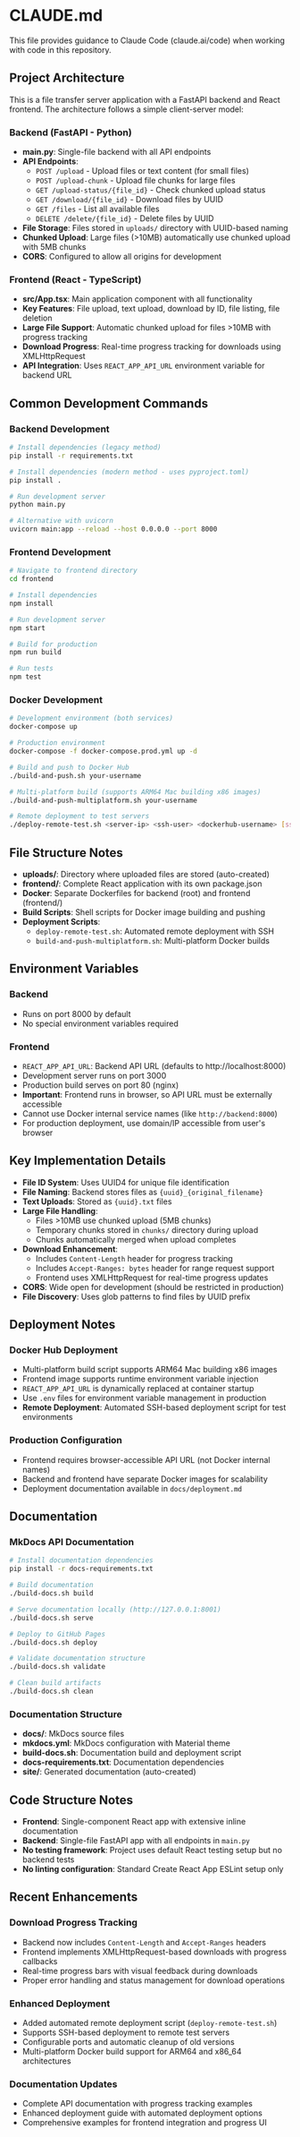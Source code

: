 # CLAUDE.md

This file provides guidance to Claude Code (claude.ai/code) when working with code in this repository.

## Project Architecture

This is a file transfer server application with a FastAPI backend and React frontend. The architecture follows a simple client-server model:

### Backend (FastAPI - Python)
- **main.py**: Single-file backend with all API endpoints
- **API Endpoints**:
  - `POST /upload` - Upload files or text content (for small files)
  - `POST /upload-chunk` - Upload file chunks for large files
  - `GET /upload-status/{file_id}` - Check chunked upload status
  - `GET /download/{file_id}` - Download files by UUID
  - `GET /files` - List all available files  
  - `DELETE /delete/{file_id}` - Delete files by UUID
- **File Storage**: Files stored in `uploads/` directory with UUID-based naming
- **Chunked Upload**: Large files (>10MB) automatically use chunked upload with 5MB chunks
- **CORS**: Configured to allow all origins for development

### Frontend (React - TypeScript)
- **src/App.tsx**: Main application component with all functionality
- **Key Features**: File upload, text upload, download by ID, file listing, file deletion
- **Large File Support**: Automatic chunked upload for files >10MB with progress tracking
- **Download Progress**: Real-time progress tracking for downloads using XMLHttpRequest
- **API Integration**: Uses `REACT_APP_API_URL` environment variable for backend URL

## Common Development Commands

### Backend Development
```bash
# Install dependencies (legacy method)
pip install -r requirements.txt

# Install dependencies (modern method - uses pyproject.toml)
pip install .

# Run development server
python main.py

# Alternative with uvicorn
uvicorn main:app --reload --host 0.0.0.0 --port 8000
```

### Frontend Development
```bash
# Navigate to frontend directory
cd frontend

# Install dependencies
npm install

# Run development server
npm start

# Build for production
npm run build

# Run tests
npm test
```

### Docker Development
```bash
# Development environment (both services)
docker-compose up

# Production environment
docker-compose -f docker-compose.prod.yml up -d

# Build and push to Docker Hub
./build-and-push.sh your-username

# Multi-platform build (supports ARM64 Mac building x86 images)
./build-and-push-multiplatform.sh your-username

# Remote deployment to test servers
./deploy-remote-test.sh <server-ip> <ssh-user> <dockerhub-username> [ssh-port] [backend-port] [frontend-port]
```

## File Structure Notes

- **uploads/**: Directory where uploaded files are stored (auto-created)
- **frontend/**: Complete React application with its own package.json
- **Docker**: Separate Dockerfiles for backend (root) and frontend (frontend/)
- **Build Scripts**: Shell scripts for Docker image building and pushing
- **Deployment Scripts**: 
  - `deploy-remote-test.sh`: Automated remote deployment with SSH
  - `build-and-push-multiplatform.sh`: Multi-platform Docker builds

## Environment Variables

### Backend
- Runs on port 8000 by default
- No special environment variables required

### Frontend
- `REACT_APP_API_URL`: Backend API URL (defaults to http://localhost:8000)
- Development server runs on port 3000
- Production build serves on port 80 (nginx)
- **Important**: Frontend runs in browser, so API URL must be externally accessible
- Cannot use Docker internal service names (like `http://backend:8000`)
- For production deployment, use domain/IP accessible from user's browser

## Key Implementation Details

- **File ID System**: Uses UUID4 for unique file identification
- **File Naming**: Backend stores files as `{uuid}_{original_filename}` 
- **Text Uploads**: Stored as `{uuid}.txt` files
- **Large File Handling**: 
  - Files >10MB use chunked upload (5MB chunks)
  - Temporary chunks stored in `chunks/` directory during upload
  - Chunks automatically merged when upload completes
- **Download Enhancement**: 
  - Includes `Content-Length` header for progress tracking
  - Includes `Accept-Ranges: bytes` header for range request support
  - Frontend uses XMLHttpRequest for real-time progress updates
- **CORS**: Wide open for development (should be restricted in production)
- **File Discovery**: Uses glob patterns to find files by UUID prefix

## Deployment Notes

### Docker Hub Deployment
- Multi-platform build script supports ARM64 Mac building x86 images
- Frontend image supports runtime environment variable injection
- `REACT_APP_API_URL` is dynamically replaced at container startup
- Use `.env` files for environment variable management in production
- **Remote Deployment**: Automated SSH-based deployment script for test environments

### Production Configuration
- Frontend requires browser-accessible API URL (not Docker internal names)
- Backend and frontend have separate Docker images for scalability
- Deployment documentation available in `docs/deployment.md`

## Documentation

### MkDocs API Documentation
```bash
# Install documentation dependencies
pip install -r docs-requirements.txt

# Build documentation
./build-docs.sh build

# Serve documentation locally (http://127.0.0.1:8001)
./build-docs.sh serve

# Deploy to GitHub Pages
./build-docs.sh deploy

# Validate documentation structure
./build-docs.sh validate

# Clean build artifacts
./build-docs.sh clean
```

### Documentation Structure
- **docs/**: MkDocs source files
- **mkdocs.yml**: MkDocs configuration with Material theme
- **build-docs.sh**: Documentation build and deployment script
- **docs-requirements.txt**: Documentation dependencies
- **site/**: Generated documentation (auto-created)

## Code Structure Notes

- **Frontend**: Single-component React app with extensive inline documentation
- **Backend**: Single-file FastAPI app with all endpoints in `main.py`
- **No testing framework**: Project uses default React testing setup but no backend tests
- **No linting configuration**: Standard Create React App ESLint setup only

## Recent Enhancements

### Download Progress Tracking
- Backend now includes `Content-Length` and `Accept-Ranges` headers
- Frontend implements XMLHttpRequest-based downloads with progress callbacks
- Real-time progress bars with visual feedback during downloads
- Proper error handling and status management for download operations

### Enhanced Deployment
- Added automated remote deployment script (`deploy-remote-test.sh`)
- Supports SSH-based deployment to remote test servers
- Configurable ports and automatic cleanup of old versions
- Multi-platform Docker build support for ARM64 and x86_64 architectures

### Documentation Updates
- Complete API documentation with progress tracking examples
- Enhanced deployment guide with automated deployment options
- Comprehensive examples for frontend integration and progress UI